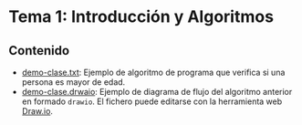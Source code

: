 # Tema 1: Introducción y Algoritmos

## Contenido

* [demo-clase.txt](code/demo-clase.txt): Ejemplo de algoritmo de programa que verifica si una persona es mayor de edad.
* [demo-clase.drwaio](code/demo-clase.drawio): Ejemplo de diagrama de flujo del algoritmo anterior en formado `drawio`. El fichero puede editarse con la herramienta web [Draw.io](https://www.draw.io).